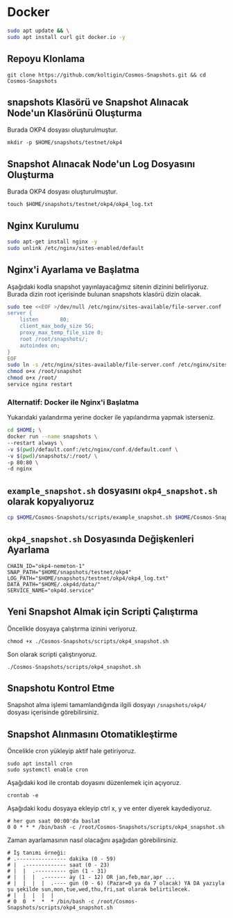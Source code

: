 # Docker
```bash
sudo apt update && \
sudo apt install curl git docker.io -y
```

## Repoyu Klonlama
```
git clone https://github.com/koltigin/Cosmos-Snapshots.git && cd Cosmos-Snapshots
```

## snapshots Klasörü ve Snapshot Alınacak Node'un Klasörünü Oluşturma 
Burada OKP4 dosyası oluşturulmuştur.
```
mkdir -p $HOME/snapshots/testnet/okp4
```

## Snapshot Alınacak Node'un Log Dosyasını Oluşturma 
Burada OKP4 dosyası oluşturulmuştur.
```
touch $HOME/snapshots/testnet/okp4/okp4_log.txt
```

## Nginx Kurulumu
```bash
sudo apt-get install nginx -y
sudo unlink /etc/nginx/sites-enabled/default
```

## Nginx'i Ayarlama ve Başlatma
Aşağıdaki kodla snapshot yayınlayacağımız sitenin dizinini belirliyoruz. Burada dizin root içerisinde bulunan snapshots klasörü dizin olacak.
```bash
sudo tee <<EOF >/dev/null /etc/nginx/sites-available/file-server.conf
server {
    listen       80;
    client_max_body_size 5G;
    proxy_max_temp_file_size 0;
    root /root/snapshots/;
    autoindex on;
}
EOF
sudo ln -s /etc/nginx/sites-available/file-server.conf /etc/nginx/sites-enabled/file-server.conf
chmod o+x /root/snapshot
chmod o+x /root/
service nginx restart
```

### Alternatif: Docker ile Nginx'i Başlatma
Yukarıdaki yaılandırma yerine docker ile yapılandırma yapmak isterseniz.
```bash
cd $HOME; \
docker run --name snapshots \
--restart always \
-v $(pwd)/default.conf:/etc/nginx/conf.d/default.conf \
-v $(pwd)/snapshots/:/root/ \
-p 80:80 \
-d nginx
```

## `example_snapshot.sh` dosyasını `okp4_snapshot.sh` olarak kopyalıyoruz
```bash
cp $HOME/Cosmos-Snapshots/scripts/example_snapshot.sh $HOME/Cosmos-Snapshots/scripts/okp4_snapshot.sh
```

## `okp4_snapshot.sh` Dosyasında Değişkenleri Ayarlama
```
CHAIN_ID="okp4-nemeton-1"
SNAP_PATH="$HOME/snapshots/testnet/okp4"
LOG_PATH="$HOME/snapshots/testnet/okp4/okp4_log.txt"
DATA_PATH="$HOME/.okp4d/data/"
SERVICE_NAME="okp4d.service"
```

## Yeni Snapshot Almak için Scripti Çalıştırma
Öncelikle dosyaya çalıştırma izinini veriyoruz.
```
chmod +x ./Cosmos-Snapshots/scripts/okp4_snapshot.sh
```

Son olarak scripti çalıştırıyoruz.
```
./Cosmos-Snapshots/scripts/okp4_snapshot.sh
```

## Snapshotu Kontrol Etme  
Snapshot alma işlemi tamamlandığında ilgili dosyayı
`/snapshots/okp4/` dosyası içerisinde görebilirsiniz.

## Snapshot Alınmasını Otomatikleştirme
Öncelikle cron yükleyip aktif hale getiriyoruz.
```
sudo apt install cron
sudo systemctl enable cron
```
Aşağıdaki kod ile crontab doyasını düzenlemek için açıyoruz.
```
crontab -e
```

Aşağıdaki kodu dosyaya ekleyip ctrl x, y ve enter diyerek kaydediyoruz.
```cron
# her gun saat 00:00'da baslat
0 0 * * * /bin/bash -c /root/Cosmos-Snapshots/scripts/okp4_snapshot.sh
```

Zaman ayarlamasının nasıl olacağını aşağıdan görebilirsiniz.
```cron
# İş tanımı örneği:
# .---------------- dakika (0 - 59)
# |  .------------- saat (0 - 23)
# |  |  .---------- gün (1 - 31)
# |  |  |  .------- ay (1 - 12) OR jan,feb,mar,apr ...
# |  |  |  |  .---- gün (0 - 6) (Pazar=0 ya da 7 olacak) YA DA yazıyla şu şekilde sun,mon,tue,wed,thu,fri,sat olarak belirtilecek.
# |  |  |  |  |
# 0  0  *  *  * /bin/bash -c /root/Cosmos-Snapshots/scripts/okp4_snapshot.sh
```

